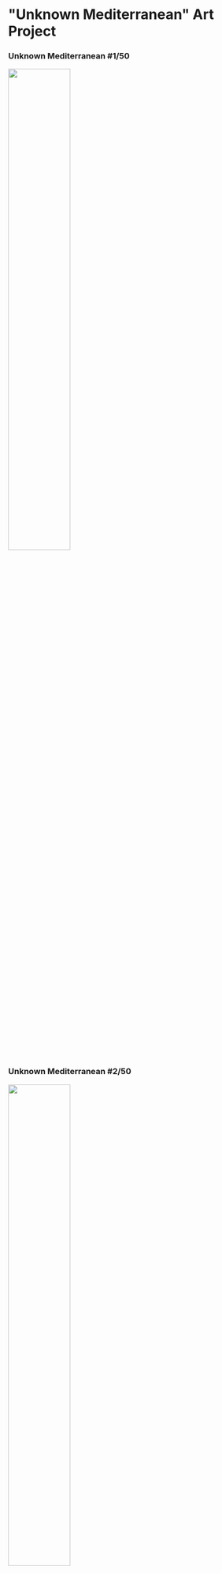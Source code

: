 # "Unknown Mediterranean" Art Project 



 ### Unknown Mediterranean #1/50

 <img src="https://github.com/leeseomin/Unknown-Mediterranean/blob/main/ART/1.png" width="50%">    
 
 <br/><br/> 


 ### Unknown Mediterranean #2/50

 <img src="https://github.com/leeseomin/Unknown-Mediterranean/blob/main/ART/2.png" width="50%">    
 
 <br/><br/> 
 
  ### Unknown Mediterranean #3/50

 <img src="https://github.com/leeseomin/Unknown-Mediterranean/blob/main/ART/3.png" width="50%">    
 
 <br/><br/> 


 ### Unknown Mediterranean #4/50

 <img src="https://github.com/leeseomin/Unknown-Mediterranean/blob/main/ART/4.png" width="50%">    
 
 <br/><br/> 
 
 
 
 ### Unknown Mediterranean #5/50

 <img src="https://github.com/leeseomin/Unknown-Mediterranean/blob/main/ART/5.png" width="50%">    
 
 <br/><br/> 
 
 

### Author and Creator
 
 LEE SEOMIN
 
 https://linktr.ee/techne_0_1
   <br/> 
 https://github.com/leeseomin 
  <br/> 
 https://twitter.com/Techne_0_1
 <br/><br/>
 


